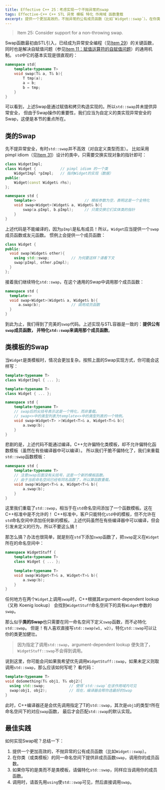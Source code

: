 ```yaml
---
title: Effective C++ 25：考虑实现一个不抛异常的swap
tags: Effective-C++ C++ STL 异常 模板 特化 作用域 函数重载
excerpt: 提供一个更加高效的，不抛异常的公有成员函数（比如`Widget::swap`）。在你类（或类模板）的同一命名空间下提供非成员函数`swap`，调用你的成员函数。如果你写的是类而不是类模板，请偏特化`std::swap`，同样应当调用你的成员函数。调用时，请首先用`using`使`std::swap`可见，然后直接调用`swap`。 
---
```


> Item 25: Consider support for a non-throwing swap.

Swap函数最初由STL引入，已经成为异常安全编程（见[Item 29][item29]）的关键函数，
同时也是解决自赋值问题（参见[Item 11：赋值运算符的自赋值问题][item11]）的通用机制。
`std`中它的基本实现是很直观的：

```cpp
namespace std{
    template<typename T>
    void swap(T& a, T& b){
        T tmp(a);
        a = b;
        b = tmp;
    }
}
```

可以看到，上述Swap是通过赋值和拷贝构造实现的。所以`std::swap`并未提供异常安全，
但由于Swap操作的重要性，我们应当为自定义的类实现异常安全的Swap，这便是本节的重点所在。

<!--more-->

## 类的Swap

先不提异常安全，有时`std::swap`并不高效（对自定义类型而言）。
比如采用 pimpl idiom（见[Item 31][item31]）设计的类中，只需要交换实现对象的指针即可：

```cpp
class WidgetImpl;
class Widget {           // pimpl idiom 的一个类
    WidgetImpl *pImpl;   // 指向Widget的实现（数据）        
public:
    Widget(const Widget& rhs);
}; 

namespace std {
    template<>                      // 模板参数为空，表明这是一个全特化
    void swap<Widget>(Widget& a, Widget& b){   
        swap(a.pImpl, b.pImpl);     // 只需交换它们实体类的指针 
    }
}
```

上述代码是不能编译的，因为`pImpl`是私有成员！所以，`Widget`应当提供一个`swap`成员函数或友元函数。
惯例上会提供一个成员函数：

```cpp
class Widget {
public:       
  void swap(Widget& other){
    using std::swap;          // 为何要这样？请看下文
    swap(pImpl, other.pImpl);
  }
};
```

接着我们继续特化`std::swap`，在这个通用的Swap中调用那个成员函数：

```cpp
namespace std {
  template<>
  void swap<Widget>(Widget& a, Widget& b){
      a.swap(b);              // 调用成员函数
  }
}
```

到此为止，我们得到了完美的`swap`代码。上述实现与STL容器是一致的：**提供公有`swap`成员函数，
并特化`std::swap`来调用那个成员函数**。

## 类模板的Swap

当`Widget`是类模板时，情况会更加复杂。按照上面的Swap实现方式，你可能会这样写：

```cpp
template<typename T>
class WidgetImpl { ... };

template<typename T>
class Widget { ... };

namespace std {
    template<typename T>
    // swap后的尖括号表示这是一个特化，而非重载。
    // swap<>中的类型列表为template<>中的类型列表的一个特例。
    void swap<Widget<T> >(Widget<T>& a, Widget<T>& b){
        a.swap(b); 
    }
}
```

悲剧的是，上述代码不能通过编译。C++允许偏特化类模板，却不允许偏特化函数模板（虽然在有些编译器中可以编译）。
所以我们干脆不偏特化了，我们来重载`std::swap`函数模板：

```cpp
namespace std {
    template<typename T>
    // 注意swap后面没有尖括号，这是一个新的模板函数。
    // 由于当前命名空间已经有同名函数了，所以算函数重载。
    void swap(Widget<T>& a, Widget<T>& b){
        a.swap(b); 
    }
}
```

这里我们重载了`std::swap`，相当于在`std`命名空间添加了一个函数模板。这在C++标准中是不允许的！
C++标准中，客户只能特化`std`中的模板，但不允许在`std`命名空间中添加任何新的模板。
上述代码虽然在有些编译器中可以编译，但会引发未定义的行为，所以不要这么搞！

那怎么搞？办法也很简单，就是别在`std`下添加`swap`函数了，把`swap`定义在`Widget`所在的命名空间中：

```cpp
namespace WidgetStuff {
    template<typename T> 
    class Widget { ... };
  
    template<typename T> 
    void swap(Widget<T>& a, Widget<T>& b){
        a.swap(b);
    }
}
```

任何地方在两个`Widget`上调用`swap`时，C++根据其argument-dependent lookup（又称 Koenig lookup）
会找到`WidgetStuff`命名空间下的具有`Widget`参数的`swap`。

那么似乎**类的Swap**也只需要在同一命名空间下定义`swap`函数，而不必特化`std::swap`。
但是！有人喜欢直接写`std::swap(w1, w2)`，特化`std::swap`可以让你的类更加健壮。

> 因为指定了调用`std::swap`，argument-dependent lookup 便失效了，`WidgetStuff::swap`不会得到调用。

说到这里，你可能会问如果我希望优先调用`WidgetStuff::swap`，如果未定义则取调用`std::swap`，那么应该如何写呢？
看代码：

```cpp
template<typename T>
void doSomething(T& obj1, T& obj2){
  using std::swap;           // 使得`std::swap`在该作用域内可见
  swap(obj1, obj2);          // 现在，编译器会帮你选最好的Swap
}
```

此时，C++编译器还是会优先调用指定了T的`std::swap`，其次是`obj1`的类型`T`所在命名空间下的对应`swap`函数，
最后才会匹配`std::swap`的默认实现。

## 最佳实践

如何实现Swap呢？总结一下：

1. 提供一个更加高效的，不抛异常的公有成员函数（比如`Widget::swap`）。
2. 在你类（或类模板）的同一命名空间下提供非成员函数`swap`，调用你的成员函数。
3. 如果你写的是类而不是类模板，请偏特化`std::swap`，同样应当调用你的成员函数。
4. 调用时，请首先用`using`使`std::swap`可见，然后直接调用`swap`。

[item11]: /2015/07/30/effective-cpp-11.html
[item29]: /2015/08/27/effective-cpp-29.html
[item31]: /2015/08/29/effective-cpp-31.html
